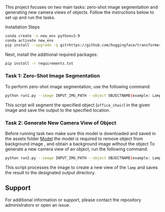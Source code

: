 




This project focuses on two main tasks: zero-shot image segmentation and generating new camera views of objects. Follow the instructions below to set up and run the tasks.



Installation Steps


```bash
conda create -n new_env python=3.9
conda activate new_env
pip install --upgrade -q git+https://github.com/huggingface/transformers
```

Next, install the additional required packages:

```bash
pip install -r requirements.txt
```



### Task 1: Zero-Shot Image Segmentation

To perform zero-shot image segmentation, use the following command:

```bash
python run1.py --image INPUT_IMG_PATH --object OBJECTNAME(example: Lamp) --output OUTPUT_IMG_PATH 
```

This script will segment the specified object (`office_chair`) in the given image and save the output to the specified location.

### Task 2: Generate New Camera View of Object

Before running task two make sure this model is downloaded and saved in the assets folder [Model](https://drive.google.com/file/d/13iMRwZP8tqNcKispSxsepqIP7D5Z0w3l/view?usp=sharing)
 the model is required to remove object from background image , and obtain a background image without the object
To generate a new camera view of an object, run the following command:

```bash
python run2.py --image INPUT_IMG_PATH --object OBJECTNAME(example: Lamp) --output OUTPUT_IMG_PATH 
```

This script processes the image to create a new view of the `lamp` and saves the result to the designated output directory.

## Support

For additional information or support, please contact the repository administrators or open an issue.



